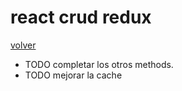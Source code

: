 # react crud redux

[volver](../readme.md)

- TODO completar los otros methods.
- TODO mejorar la cache

